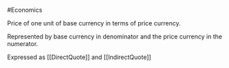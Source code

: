 #Economics

Price of one unit of base currency in terms of price currency.

Represented by base currency in denominator and the price currency in the numerator.

Expressed as [[DirectQuote]] and [[IndirectQuote]]